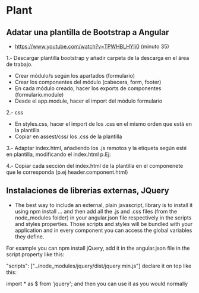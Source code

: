 # Plant
## Adatar una plantilla de Bootstrap a Angular
- https://www.youtube.com/watch?v=TPWHBLHYIi0 (minuto 35)

1.- Descargar plantilla bootstrap y añadir carpeta de la descarga en el área de trabajo.

- Crear módulo/s según los apartados (formulario)
- Crear los componentes del módulo (cabecera, form, footer)
- En cada módulo creado, hacer los exports de componentes (formulario.module)
- Desde el app.module, hacer el import del módulo formulario

2.- css
- En styles.css, hacer el import de los .css en el mismo orden que está en la plantilla
- Copiar en assest/css/ los .css de la plantilla

3.- Adaptar index.html, añadiendo los .js remotos y la etiqueta <body> según esté en plantilla, modificando el index.html
    p.Ej:<body id="page-top">

4.- Copiar cada sección del index.html de la plantilla en el componenete que le corresponda (p.ej header.component.html)

## Instalaciones de librerias externas, JQuery
- The best way to include an external, plain javascript, library is to install it using npm install ... and then add all the .js and .css files (from the node_modules folder) in your angular.json file respectively in the scripts and styles properties. Those scripts and styles will be bundled with your application and in every component you can access the global variables they define.

For example you can npm install jQuery, add it in the angular.json file in the script property like this:

"scripts": ["../node_modules/jquery/dist/jquery.min.js"]
declare it on top like this:

import * as $ from 'jquery';
and then you can use it as you would normally
